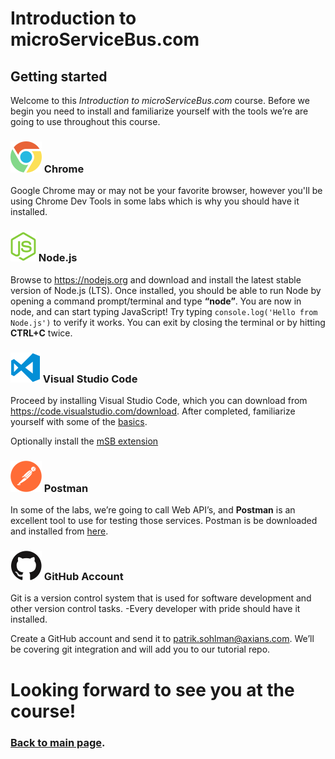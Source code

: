 # Introduction to microServiceBus.com
## Getting started
Welcome to this *Introduction to microServiceBus.com* course. Before we begin you need to install and familiarize yourself with the tools we’re are going to use throughout this course.

### <img src="./img/chrome-logo.png" alt="Chrome"/> Chrome
Google Chrome may or may not be your favorite browser, however you'll be using Chrome Dev Tools in some labs which is why you should have it installed.

### <img src="./img/nodejs-logo.png" alt="Node.js" /> Node.js
Browse to https://nodejs.org and download and install the latest stable version of Node.js (LTS). Once installed, you should be able to run Node by opening a command prompt/terminal and type **“node”**. You are now in node, and can start typing JavaScript! Try typing ```console.log('Hello from Node.js')``` to verify it works. You can exit by closing the terminal or by hitting **CTRL+C** twice.

### <img src="./img/vscode-logo.png" alt="VS Code" /> Visual Studio Code

Proceed by installing Visual Studio Code, which you can download from https://code.visualstudio.com/download. 
After completed, familiarize yourself with some of the [basics](https://code.visualstudio.com/docs/editor/codebasics).

Optionally install the [mSB extension ](https://marketplace.visualstudio.com/items?itemName=microServiceBus.microservicebus-snippets) 

### <img src="./img/postman.png" alt="Postman"/> Postman

In some of the labs, we’re going to call Web API’s, and **Postman** is an excellent tool to use for testing those services. Postman is be downloaded and installed from [here](https://www.getpostman.com/downloads/). 

### <img src="./img/github-logo.png"/> GitHub Account
Git is a version control system that is used for software development and other version control tasks. -Every developer with pride should have it installed. 

Create a GitHub account and send it to patrik.sohlman@axians.com. We’ll be covering git integration and will add you to our tutorial repo.

# Looking forward to see you at the course!

### [Back to main page](./README.md).